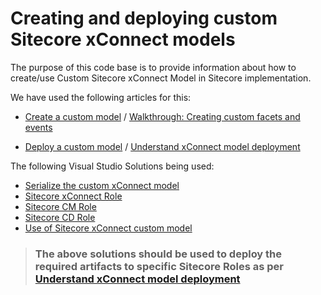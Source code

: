 # Creating and deploying custom Sitecore xConnect models

The purpose of this code base is to provide information about how to create/use Custom Sitecore xConnect Model in Sitecore implementation.

We have used the following articles for this:

- [Create a custom model](https://doc.sitecore.com/xp/en/developers/100/sitecore-experience-platform/create-a-custom-model.html) / [Walkthrough: Creating custom facets and events](https://doc.sitecore.com/xp/en/developers/100/sitecore-experience-platform/walkthrough--creating-custom-facets-and-events.html)

- [Deploy a custom model](https://doc.sitecore.com/xp/en/developers/100/sitecore-experience-platform/deploy-a-custom-model.html) / [Understand xConnect model deployment](https://doc.sitecore.com/xp/en/developers/101/developer-tools/including-a-custom-xconnect-model.html#understand-xconnect-model-deployment_body)

The following Visual Studio Solutions being used:
- [Serialize the custom xConnect model](../../ModelBuilder/code)
- [Sitecore xConnect Role](../../Website/code/)
- [Sitecore CM Role](../../../cm/Website/code)
- [Sitecore CD Role](../../../../Project/BrandA/code)
- [Use of Sitecore xConnect custom model](../../../../Feature/Accounts/code/)

> ### The above solutions should be used to deploy the required artifacts to specific Sitecore Roles as per [Understand xConnect model deployment](https://doc.sitecore.com/xp/en/developers/101/developer-tools/including-a-custom-xconnect-model.html#understand-xconnect-model-deployment_body)